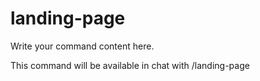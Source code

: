 # landing-page

Write your command content here.

This command will be available in chat with /landing-page
